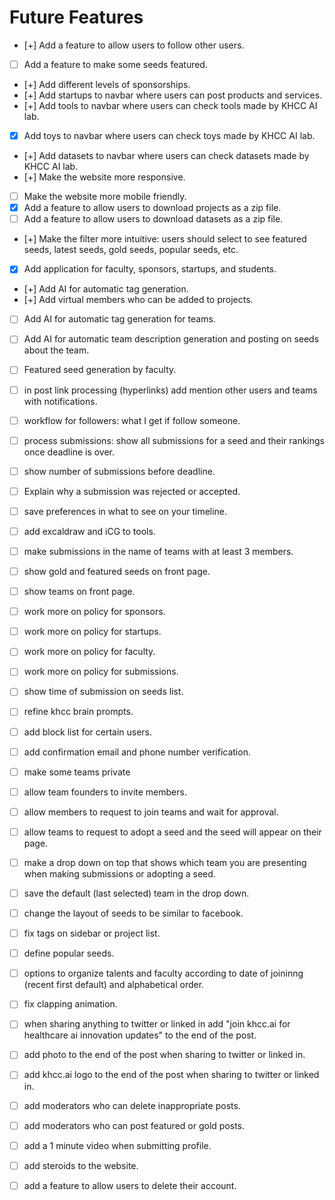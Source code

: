 # Future Features

- [+] Add a feature to allow users to follow other users.
- [ ] Add a feature to make some seeds featured.
- [+] Add different levels of sponsorships.
- [+] Add startups to navbar where users can post products and services.
- [+] Add tools to navbar where users can check tools made by KHCC AI lab.
- [X] Add toys to navbar where users can check toys made by KHCC AI lab.
- [+] Add datasets to navbar where users can check datasets made by KHCC AI lab.
- [+] Make the website more responsive.
- [ ] Make the website more mobile friendly.
- [X] Add a feature to allow users to download projects as a zip file.
- [ ] Add a feature to allow users to download datasets as a zip file.
- [+] Make the filter more intuitive: users should select to see featured seeds, latest seeds, gold seeds, popular seeds, etc.
- [X] Add application for faculty, sponsors, startups, and students.
- [+] Add AI for automatic tag generation.
- [+] Add virtual members who can be added to projects.

- [ ] Add AI for automatic tag generation for teams.
- [ ] Add AI for automatic team description generation and posting on seeds about the team.
- [ ] Featured seed generation by faculty.
- [ ] in post link processing (hyperlinks) add mention other users and teams with notifications.
- [ ] workflow for followers: what I get if follow someone.
- [ ] process submissions: show all submissions for a seed and their rankings once deadline is over.
- [ ] show number of submissions before deadline.
- [ ] Explain why a submission was rejected or accepted.
- [ ] save preferences in what to see on your timeline.
- [ ] add excaldraw and iCG to tools.
- [ ] make submissions in the name of teams with at least 3 members.
- [ ] show gold and featured seeds on front page.
- [ ] show teams on front page.
- [ ] work more on policy for sponsors.
- [ ] work more on policy for startups.
- [ ] work more on policy for faculty.
- [ ] work more on policy for submissions.
- [ ] show time of submission on seeds list.
- [ ] refine khcc brain prompts.
- [ ] add block list for certain users.
- [ ] add confirmation email and phone number verification.
- [ ] make some teams private
- [ ] allow team founders to invite members.
- [ ] allow members to request to join teams and wait for approval.
- [ ] allow teams to request to adopt a seed and the seed will appear on their page.
- [ ] make a drop down on top that shows which team you are presenting when making submissions or adopting a seed.
- [ ] save the default (last selected) team in the drop down.
- [ ] change the layout of seeds to be similar to facebook.
- [ ] fix tags on sidebar or project list.
- [ ] define popular seeds.
- [ ] options to organize talents and faculty according to date of joininng (recent first default) and alphabetical order.
- [ ] fix clapping animation.
- [ ] when sharing anything to twitter or linked in add "join khcc.ai for healthcare ai innovation updates" to the end of the post.
- [ ] add photo to the end of the post when sharing to twitter or linked in.
- [ ] add khcc.ai logo to the end of the post when sharing to twitter or linked in.
- [ ] add moderators who can delete inappropriate posts.
- [ ] add moderators who can post featured or gold posts.
- [ ] add a 1 minute video when submitting profile.
- [ ] add steroids to the website.
- [ ] add a feature to allow users to delete their account.


